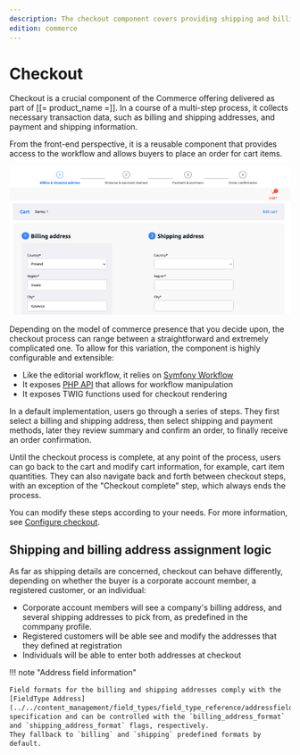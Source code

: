 ```yaml
---
description: The checkout component covers providing shipping and billing addresses, and selecting payment and shipping methods.
edition: commerce
---
```


# Checkout

Checkout is a crucial component of the Commerce offering delivered as part 
of [[= product_name =]].
In a course of a multi-step process, it collects necessary transaction data, such 
as billing and shipping addresses, and payment and shipping information.

From the front-end perspective, it is a reusable component that provides access 
to the workflow and allows buyers to place an order for cart items.

![Address selection stage](img/checkout.png "Checkout stages")

Depending on the model of commerce presence that you decide upon, the checkout 
process can range between a straightforward and extremely complicated one. 
To allow for this variation, the component is highly configurable and extensible:

- Like the editorial workflow, it relies on [Symfony Workflow](../../content_management/workflow/workflow.md) 
- It exposes [PHP API](checkout_api.md) that allows for workflow manipulation
- It exposes TWIG functions used for checkout rendering

In a default implementation, users go through a series of steps.
They first select a billing and shipping address, then select shipping and payment 
methods, later they review summary and confirm an order, to finally receive an order 
confirmation.

Until the checkout process is complete, at any point of the process, users can 
go back to the cart and modify cart information, for example, cart item quantities.
They can also navigate back and forth between checkout steps, with an exception of  the "Checkout complete" step, which always ends the process.

You can modify these steps according to your needs.
For more information, see [Configure checkout](configure_checkout.md).

## Shipping and billing address assignment logic 

As far as shipping details are concerned, checkout can behave differently, depending 
on whether the buyer is a corporate account member, a registered customer, or 
an individual:

- Corporate account members will see a company's billing address, and several shipping addresses to pick from, as predefined in the commpany profile.
- Registered customers will be able see and modify the addresses that they defined at registration
- Individuals will be able to enter both addresses at checkout

!!! note "Address field information"

    Field formats for the billing and shipping addresses comply with the [FieldType Address](../../content_management/field_types/field_type_reference/addressfield.md#formats) specification and can be controlled with the `billing_address_format` and `shipping_address_format` flags, respectively.
    They fallback to `billing` and `shipping` predefined formats by default.

